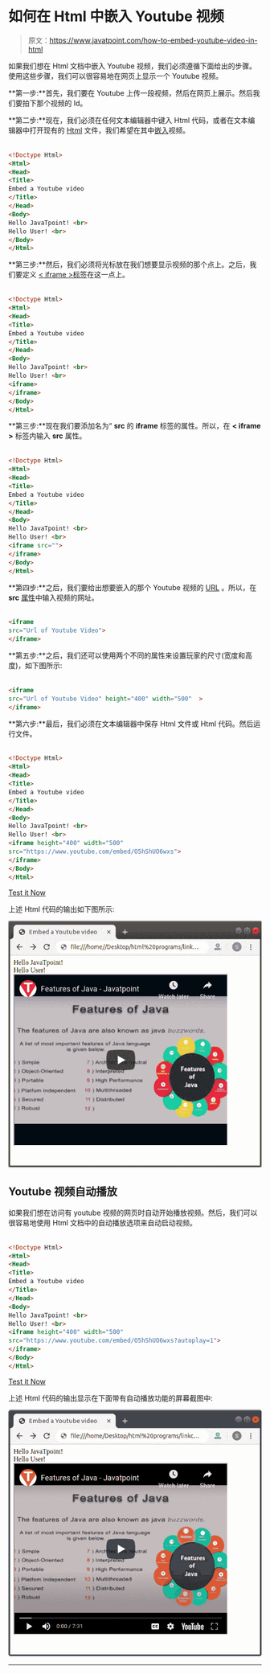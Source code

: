 # 如何在 Html 中嵌入 Youtube 视频

> 原文：<https://www.javatpoint.com/how-to-embed-youtube-video-in-html>

如果我们想在 Html 文档中嵌入 Youtube 视频，我们必须遵循下面给出的步骤。使用这些步骤，我们可以很容易地在网页上显示一个 Youtube 视频。

**第一步:**首先，我们要在 Youtube 上传一段视频，然后在网页上展示。然后我们要拍下那个视频的 Id。

**第二步:**现在，我们必须在任何文本编辑器中键入 Html 代码，或者在文本编辑器中打开现有的 [Html](https://www.javatpoint.com/html-tutorial) 文件，我们希望在其中[嵌入](https://www.javatpoint.com/html-embed-tag)视频。

```html

<!Doctype Html>
<Html>   
<Head>    
<Title>   
Embed a Youtube video
</Title>
</Head>
<Body>
Hello JavaTpoint! <br>
Hello User! <br> 
</Body>
</Html>

```

**第三步:**然后，我们必须将光标放在我们想要显示视频的那个点上。之后，我们要定义 [< iframe >标签](https://www.javatpoint.com/html-iframes)在这一点上。

```html

<!Doctype Html>
<Html>   
<Head>    
<Title>   
Embed a Youtube video
</Title>
</Head>
<Body>
Hello JavaTpoint! <br>
Hello User! <br> 
<iframe> 
</iframe> 
</Body>
</Html>

```

**第三步:**现在我们要添加名为“ **src** 的 **iframe** 标签的属性。所以，在 **< iframe >** 标签内输入 **src** 属性。

```html

<!Doctype Html>
<Html>   
<Head>    
<Title>   
Embed a Youtube video
</Title>
</Head>
<Body>
Hello JavaTpoint! <br>
Hello User! <br> 
<iframe src=""> 
</iframe> 
</Body>
</Html>

```

**第四步:**之后，我们要给出想要嵌入的那个 Youtube 视频的 [URL](https://www.javatpoint.com/url-full-form) 。所以，在 **src** [属性](https://www.javatpoint.com/html-attributes)中输入视频的网址。

```html

<iframe 
src="Url of Youtube Video"> 
</iframe> 

```

**第五步:**之后，我们还可以使用两个不同的属性来设置玩家的尺寸(宽度和高度)，如下图所示:

```html

<iframe 
src="Url of Youtube Video" height="400" width="500"  > 
</iframe> 

```

**第六步:**最后，我们必须在文本编辑器中保存 Html 文件或 Html 代码。然后运行文件。

```html

<!Doctype Html>
<Html>   
<Head>    
<Title>   
Embed a Youtube video
</Title>
</Head>
<Body>
Hello JavaTpoint! <br>
Hello User! <br> 
<iframe height="400" width="500"  
src="https://www.youtube.com/embed/O5hShUO6wxs"> 
</iframe> 
</Body>
</Html>

```

[Test it Now](https://www.javatpoint.com/oprweb/test.jsp?filename=How-to-Embed-Youtube-Video-in-Html-1)

上述 Html 代码的输出如下图所示:

![How to Embed Youtube Video in Html](img/e5f2592c881d94227949961b38f6776e.png)

## Youtube 视频自动播放

如果我们想在访问有 youtube 视频的网页时自动开始播放视频。然后，我们可以很容易地使用 Html 文档中的自动播放选项来自动启动视频。

```html

<!Doctype Html>
<Html>   
<Head>    
<Title>   
Embed a Youtube video
</Title>
</Head>
<Body>
Hello JavaTpoint! <br>
Hello User! <br> 
<iframe height="400" width="500"  
src="https://www.youtube.com/embed/O5hShUO6wxs?autoplay=1"> 
</iframe> 
</Body>
</Html>

```

[Test it Now](https://www.javatpoint.com/oprweb/test.jsp?filename=How-to-Embed-Youtube-Video-in-Html-2)

上述 Html 代码的输出显示在下面带有自动播放功能的屏幕截图中:

![How to Embed Youtube Video in Html](img/462615a0eb0fd2eef7499b784c5c376c.png)

* * *